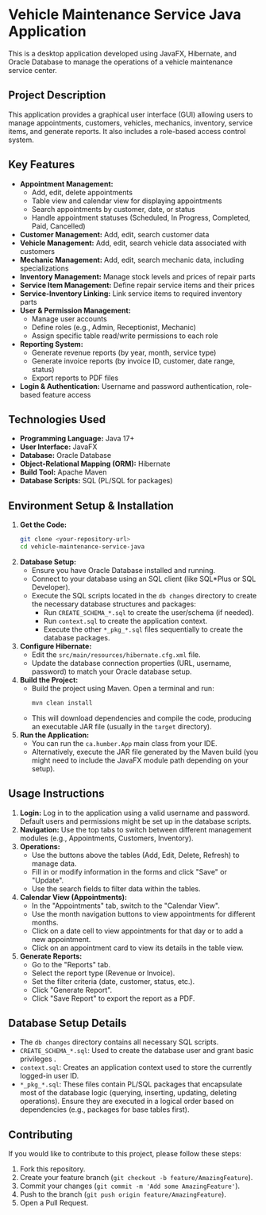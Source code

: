 # Vehicle Maintenance Service Java Application

This is a desktop application developed using JavaFX, Hibernate, and Oracle Database to manage the operations of a vehicle maintenance service center.

## Project Description

This application provides a graphical user interface (GUI) allowing users to manage appointments, customers, vehicles, mechanics, inventory, service items, and generate reports. It also includes a role-based access control system.

## Key Features

*   **Appointment Management:**
    *   Add, edit, delete appointments
    *   Table view and calendar view for displaying appointments
    *   Search appointments by customer, date, or status
    *   Handle appointment statuses (Scheduled, In Progress, Completed, Paid, Cancelled)
*   **Customer Management:** Add, edit, search customer data
*   **Vehicle Management:** Add, edit, search vehicle data associated with customers
*   **Mechanic Management:** Add, edit, search mechanic data, including specializations
*   **Inventory Management:** Manage stock levels and prices of repair parts
*   **Service Item Management:** Define repair service items and their prices
*   **Service-Inventory Linking:** Link service items to required inventory parts
*   **User & Permission Management:**
    *   Manage user accounts
    *   Define roles (e.g., Admin, Receptionist, Mechanic)
    *   Assign specific table read/write permissions to each role
*   **Reporting System:**
    *   Generate revenue reports (by year, month, service type)
    *   Generate invoice reports (by invoice ID, customer, date range, status)
    *   Export reports to PDF files
*   **Login & Authentication:** Username and password authentication, role-based feature access

## Technologies Used

*   **Programming Language:** Java 17+
*   **User Interface:** JavaFX
*   **Database:** Oracle Database
*   **Object-Relational Mapping (ORM):** Hibernate
*   **Build Tool:** Apache Maven
*   **Database Scripts:** SQL (PL/SQL for packages)

## Environment Setup & Installation

1.  **Get the Code:**
    ```bash
    git clone <your-repository-url>
    cd vehicle-maintenance-service-java
    ```
2.  **Database Setup:**
    *   Ensure you have Oracle Database installed and running.
    *   Connect to your database using an SQL client (like SQL*Plus or SQL Developer).
    *   Execute the SQL scripts located in the `db changes` directory to create the necessary database structures and packages:
        *   Run `CREATE_SCHEMA_*.sql` to create the user/schema (if needed).
        *   Run `context.sql` to create the application context.
        *   Execute the other `*_pkg_*.sql` files sequentially to create the database packages.
3.  **Configure Hibernate:**
    *   Edit the `src/main/resources/hibernate.cfg.xml` file.
    *   Update the database connection properties (URL, username, password) to match your Oracle database setup.
4.  **Build the Project:**
    *   Build the project using Maven. Open a terminal and run:
        ```bash
        mvn clean install
        ```
    *   This will download dependencies and compile the code, producing an executable JAR file (usually in the `target` directory).
5.  **Run the Application:**
    *   You can run the `ca.humber.App` main class from your IDE.
    *   Alternatively, execute the JAR file generated by the Maven build (you might need to include the JavaFX module path depending on your setup).

## Usage Instructions

1.  **Login:** Log in to the application using a valid username and password. Default users and permissions might be set up in the database scripts.
2.  **Navigation:** Use the top tabs to switch between different management modules (e.g., Appointments, Customers, Inventory).
3.  **Operations:**
    *   Use the buttons above the tables (Add, Edit, Delete, Refresh) to manage data.
    *   Fill in or modify information in the forms and click "Save" or "Update".
    *   Use the search fields to filter data within the tables.
4.  **Calendar View (Appointments):**
    *   In the "Appointments" tab, switch to the "Calendar View".
    *   Use the month navigation buttons to view appointments for different months.
    *   Click on a date cell to view appointments for that day or to add a new appointment.
    *   Click on an appointment card to view its details in the table view.
5.  **Generate Reports:**
    *   Go to the "Reports" tab.
    *   Select the report type (Revenue or Invoice).
    *   Set the filter criteria (date, customer, status, etc.).
    *   Click "Generate Report".
    *   Click "Save Report" to export the report as a PDF.

## Database Setup Details

*   The `db changes` directory contains all necessary SQL scripts.
*   `CREATE_SCHEMA_*.sql`: Used to create the database user and grant basic privileges .
*   `context.sql`: Creates an application context used to store the currently logged-in user ID.
*   `*_pkg_*.sql`: These files contain PL/SQL packages that encapsulate most of the database logic (querying, inserting, updating, deleting operations). Ensure they are executed in a logical order based on dependencies (e.g., packages for base tables first).

## Contributing

If you would like to contribute to this project, please follow these steps:

1.  Fork this repository.
2.  Create your feature branch (`git checkout -b feature/AmazingFeature`).
3.  Commit your changes (`git commit -m 'Add some AmazingFeature'`).
4.  Push to the branch (`git push origin feature/AmazingFeature`).
5.  Open a Pull Request.

